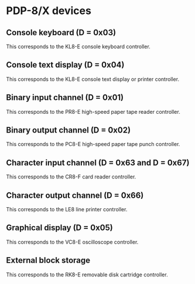 # PDP-8/X devices

## Console keyboard (D = 0x03)

This corresponds to the KL8-E console keyboard controller.

## Console text display (D = 0x04)

This corresponds to the KL8-E console text display or printer controller.

## Binary input channel (D = 0x01)

This corresponds to the PR8-E high-speed paper tape reader controller.

## Binary output channel (D = 0x02)

This corresponds to the PC8-E high-speed paper tape punch controller.

## Character input channel (D = 0x63 and D = 0x67)

This corresponds to the CR8-F card reader controller.

## Character output channel (D = 0x66)

This corresponds to the LE8 line printer controller.

## Graphical display (D = 0x05)

This corresponds to the VC8-E oscilloscope controller.

## External block storage

This corresponds to the RK8-E removable disk cartridge controller.
